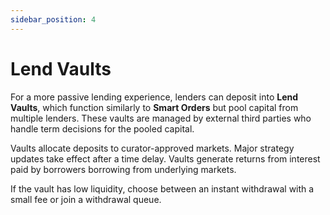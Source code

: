 ```yaml
---
sidebar_position: 4
---
```


# Lend Vaults

For a more passive lending experience, lenders can deposit into **Lend Vaults**, which function similarly to **Smart Orders** but pool capital from multiple lenders. These vaults are managed by external third parties who handle term decisions for the pooled capital.

Vaults allocate deposits to curator-approved markets. Major strategy updates take effect after a time delay. Vaults generate returns from interest paid by borrowers borrowing from underlying markets.

If the vault has low liquidity, choose between an instant withdrawal with a small fee or join a withdrawal queue.

